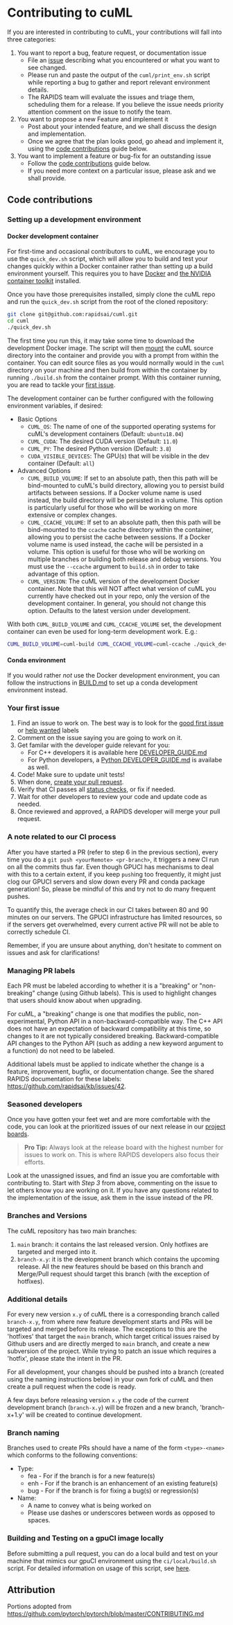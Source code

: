 # Contributing to cuML

If you are interested in contributing to cuML, your contributions will fall
into three categories:
1. You want to report a bug, feature request, or documentation issue
    - File an [issue](https://github.com/rapidsai/cuml/issues/new/choose)
    describing what you encountered or what you want to see changed.
    - Please run and paste the output of the `cuml/print_env.sh` script while
    reporting a bug to gather and report relevant environment details.
    - The RAPIDS team will evaluate the issues and triage them, scheduling
    them for a release. If you believe the issue needs priority attention
    comment on the issue to notify the team.
2. You want to propose a new Feature and implement it
    - Post about your intended feature, and we shall discuss the design and
    implementation.
    - Once we agree that the plan looks good, go ahead and implement it, using
    the [code contributions](#code-contributions) guide below.
3. You want to implement a feature or bug-fix for an outstanding issue
    - Follow the [code contributions](#code-contributions) guide below.
    - If you need more context on a particular issue, please ask and we shall
    provide.

## Code contributions

### Setting up a development environment

#### Docker development container

For first-time and occasional contributors to cuML, we encourage you to use the
`quick_dev.sh` script, which will allow you to build and test your changes
quickly within a Docker container rather than setting up a build environment
yourself. This requires you to have
[Docker](https://docs.docker.com/get-docker/) and [the NVIDIA container toolkit](https://docs.nvidia.com/datacenter/cloud-native/container-toolkit/install-guide.html#docker) installed.

Once you have those prerequisites installed, simply clone the cuML repo and run
the `quick_dev.sh` script from the root of the cloned repository:
```bash
git clone git@github.com:rapidsai/cuml.git
cd cuml
./quick_dev.sh
```
The first time you run this, it may take some time to download the development
Docker image. The script will then
[mount](https://docs.docker.com/storage/bind-mounts/) the cuML source directory
into the container and provide you with a prompt from within the container. You
can edit source files as you would normally would in the `cuml` directory on
your machine and then build from within the container by running `./build.sh`
from the container prompt. With this container running, you are read to tackle
your [first
issue](https://github.com/rapidsai/cuml/blob/branch-0.19/CONTRIBUTING.md#your-first-issue).

The development container can be further configured with the following
environment variables, if desired:

* Basic Options
    - `CUML_OS`: The name of one of the supported operating systems for cuML's
      development containers (Default: `ubuntu18.04`)
    - `CUML_CUDA`: The desired CUDA version (Default: `11.0`)
    - `CUML_PY`: The desired Python version (Default: `3.8`)
    - `CUDA_VISIBLE_DEVICES`: The GPU(s) that will be visible in the dev
      container (Default: `all`)
* Advanced Options
    - `CUML_BUILD_VOLUME`: If set to an absolute path, then this path will be
      bind-mounted to cuML's build directory, allowing you to persist build
      artifacts between sessions. If a Docker volume name is used instead, the
      build directory will be persisted in a volume. This option is
      particularly useful for those who will be working on more extensive or
      complex changes.
    - `CUML_CCACHE_VOLUME`: If set to an absolute path, then this path will be
      bind-mounted to the `ccache` cache directory within the container,
      allowing you to persist the cache between sessions. If a Docker volume
      name is used instead, the cache will be persisted in a volume. This
      option is useful for those who will be working on multiple branches or
      building both release and debug versions. You must use the `--ccache`
      argument to `build.sh` in order to take advantage of this option.
    - `CUML_VERSION`: The cuML version of the development Docker container.
      Note that this will NOT affect what version of cuML you currently have
      checked out in your repo, only the version of the development container.
      In general, you should not change this option. Defaults to the latest
      version under development.

With both `CUML_BUILD_VOLUME` and `CUML_CCACHE_VOLUME` set, the development
container can even be used for long-term development work. E.g.:
```bash
CUML_BUILD_VOLUME=cuml-build CUML_CCACHE_VOLUME=cuml-ccache ./quick_dev.sh
```

#### Conda environment
If you would rather *not* use the Docker development environment, you can
follow the instructions in
[BUILD.md](https://github.com/rapidsai/cuml/blob/main/BUILD.md) to set up a
conda development environment instead.

### Your first issue

1. Find an issue to work on. The best way is to look for the [good first issue](https://github.com/rapidsai/cuml/issues?q=is%3Aissue+is%3Aopen+label%3A%22good+first+issue%22)
    or [help wanted](https://github.com/rapidsai/cuml/issues?q=is%3Aissue+is%3Aopen+label%3A%22help+wanted%22) labels
2. Comment on the issue saying you are going to work on it.
3. Get familar with the developer guide relevant for you:
    * For C++ developers it is available here [DEVELOPER_GUIDE.md](wiki/cpp/DEVELOPER_GUIDE.md)
    * For Python developers, a [Python DEVELOPER_GUIDE.md](wiki/python/DEVELOPER_GUIDE.md) is availabe as well.
4. Code! Make sure to update unit tests!
5. When done, [create your pull request](https://github.com/rapidsai/cuml/compare).
6. Verify that CI passes all [status checks](https://help.github.com/articles/about-status-checks/), or fix if needed.
7. Wait for other developers to review your code and update code as needed.
8. Once reviewed and approved, a RAPIDS developer will merge your pull request.

### A note related to our CI process
After you have started a PR (refer to step 6 in the previous section), every time you do a `git push <yourRemote> <pr-branch>`, it triggers a new CI run on all the commits thus far. Even though GPUCI has mechanisms to deal with this to a certain extent, if you keep `push`ing too frequently, it might just clog our GPUCI servers and slow down every PR and conda package generation! So, please be mindful of this and try not to do many frequent pushes.

To quantify this, the average check in our CI takes between 80 and 90 minutes on our servers. The GPUCI infrastructure has limited resources, so if the servers get overwhelmed, every current active PR will not be able to correctly schedule CI.

Remember, if you are unsure about anything, don't hesitate to comment on issues and ask for clarifications!

### Managing PR labels

Each PR must be labeled according to whether it is a "breaking" or "non-breaking" change (using Github labels). This is used to highlight changes that users should know about when upgrading.

For cuML, a "breaking" change is one that modifies the public, non-experimental, Python API in a
non-backward-compatible way. The C++ API does not have an expectation of backward compatibility at this
time, so changes to it are not typically considered breaking. Backward-compatible API changes to the Python
API (such as adding a new keyword argument to a function) do not need to be labeled.

Additional labels must be applied to indicate whether the change is a feature, improvement, bugfix, or documentation change. See the shared RAPIDS documentation for these labels: https://github.com/rapidsai/kb/issues/42.

### Seasoned developers

Once you have gotten your feet wet and are more comfortable with the code, you
can look at the prioritized issues of our next release in our [project boards](https://github.com/rapidsai/cuml/projects).

> **Pro Tip:** Always look at the release board with the highest number for
issues to work on. This is where RAPIDS developers also focus their efforts.

Look at the unassigned issues, and find an issue you are comfortable with
contributing to. Start with _Step 3_ from above, commenting on the issue to let
others know you are working on it. If you have any questions related to the
implementation of the issue, ask them in the issue instead of the PR.

### Branches and Versions

The cuML repository has two main branches: 

1. `main` branch: it contains the last released version. Only hotfixes are targeted and merged into it.  
2. `branch-x.y`: it is the development branch which contains the upcoming release. All the new features should be based on this branch and Merge/Pull request should target this branch (with the exception of hotfixes).
    
### Additional details

For every new version `x.y` of cuML there is a corresponding branch called `branch-x.y`, from where new feature development starts and PRs will be targeted and merged before its release. The exceptions to this are the 'hotfixes' that target the `main` branch, which target critical issues raised by Github users and are directly merged to `main` branch, and create a new subversion of the project. While trying to patch an issue which requires a 'hotfix', please state the intent in the PR. 

For all development, your changes should be pushed into a branch (created using the naming instructions below) in your own fork of cuML and then create a pull request when the code is ready. 

A few days before releasing version `x.y` the code of the current development branch (`branch-x.y`) will be frozen and a new branch, 'branch-x+1.y' will be created to continue development.

### Branch naming

Branches used to create PRs should have a name of the form `<type>-<name>`
which conforms to the following conventions:
- Type: 
    - fea - For if the branch is for a new feature(s)
    - enh - For if the branch is an enhancement of an existing feature(s)
    - bug - For if the branch is for fixing a bug(s) or regression(s)
- Name: 
    - A name to convey what is being worked on
    - Please use dashes or underscores between words as opposed to spaces.

### Building and Testing on a gpuCI image locally

Before submitting a pull request, you can do a local build and test on your machine that mimics our gpuCI environment using the `ci/local/build.sh` script.
For detailed information on usage of this script, see [here](ci/local/README.md).

## Attribution
Portions adopted from https://github.com/pytorch/pytorch/blob/master/CONTRIBUTING.md
